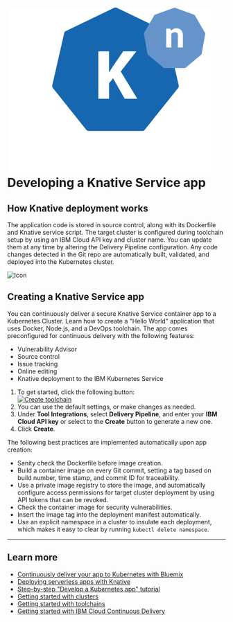 # ![Icon](./.bluemix/knative.svg) Developing a Knative Service app

## How Knative deployment works
The application code is stored in source control, along with its Dockerfile and Knative service script. The target cluster is configured during toolchain setup by using an IBM Cloud API key and cluster name. You can update them at any time by altering the Delivery Pipeline configuration. Any code changes detected in the Git repo are automatically built, validated, and deployed into the Kubernetes cluster.

![Icon](./.bluemix/toolchain.png)

## Creating a Knative Service app
You can continuously deliver a secure Knative Service container app to a Kubernetes Cluster. Learn how to create a "Hello World" application that uses Docker, Node.js, and a DevOps toolchain. The app comes preconfigured for continuous delivery with the following features:
* Vulnerability Advisor
* Source control
* Issue tracking
* Online editing
* Knative deployment to the IBM Kubernetes Service

1. To get started, click the following button:
<br> [![Create toolchain](https://cloud.ibm.com/devops/graphics/create_toolchain_button.png)](https://cloud.ibm.com/devops/setup/deploy?repository=https%3A%2F%2Fgithub.com%2Fgee4vee%2Fknative-service-toolchain&env_id=ibm:yp:us-south)
2. You can use the default settings, or make changes as needed.
3. Under **Tool Integrations**, select **Delivery Pipeline**, and enter your **IBM Cloud API key** or select to the **Create** button to generate a new one.
4. Click **Create**.

The following best practices are implemented automatically upon app creation:
- Sanity check the Dockerfile before image creation.
- Build a container image on every Git commit, setting a tag based on build number, time stamp, and commit ID for traceability.
- Use a private image registry to store the image, and automatically configure access permissions for target cluster deployment by using API tokens that can be revoked.
- Check the container image for security vulnerabilities.
- Insert the image tag into the deployment manifest automatically.
- Use an explicit namespace in a cluster to insulate each deployment, which makes it easy to clear by running `kubectl delete namespace`.

---
## Learn more 

* [Continuously deliver your app to Kubernetes with Bluemix](https://www.ibm.com/blogs/bluemix/2017/07/continuously-deliver-your-app-to-kubernetes-with-bluemix/)
* [Deploying serverless apps with Knative](https://cloud.ibm.com/docs/containers?topic=containers-serverless-apps-knative)
* [Step-by-step "Develop a Kubernetes app" tutorial](https://www.ibm.com/devops/method/tutorials/tc_secure_kube)
* [Getting started with clusters](https://cloud.ibm.com/docs/containers?topic=containers-getting-started)
* [Getting started with toolchains](https://cloud.ibm.com/devops/getting-started)
* [Getting started with IBM Cloud Continuous Delivery](https://cloud.ibm.com/docs/services/ContinuousDelivery?topic=ContinuousDelivery-getting-started&pos=2)
